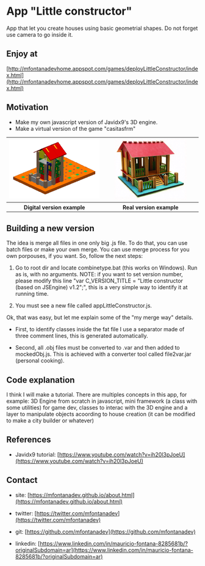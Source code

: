 
# App "Little constructor"
 
App that let you create houses using basic geometrial shapes. Do not forget use camera to go inside it.

## Enjoy at
[http://mfontanadevhome.appspot.com/games/deployLittleConstructor/index.html](http://mfontanadevhome.appspot.com/games/deployLittleConstructor/index.html)

## Motivation
- Make my own javascript version of Javidx9's 3D engine.
- Make a virtual version of the game "casitasfrm"

<table>
	<tr>
		<th width="360px" align="center">
		<img width="260px" src="https://github.com/mfontanadev/appLittleConstructor/blob/master/doc/poc_house_leftside.png?raw=true">
		</th>
		<th width="360px" align="center">
		<img width="190px" src="https://github.com/mfontanadev/appLittleConstructor/blob/master/doc/poc_house_rightside.png?raw=true?raw=true">
		</th>
	</tr>
	<tr>
		<th align="center">
			Digital version example
		</th>
		<th align="center">
			Real version example
		</th>
	</tr>
</table>

## Building a new version

The idea is merge all files in one only big .js file. To do that, you can use batch files or make your own merge. You can use merge process for you own porpouses, if you want. So, follow the next steps:

1. Go to root dir and locate combinetype.bat (this works on Windows). Run as is, with no arguments.
NOTE: if you want to set version number, please modify this line "var C_VERSION_TITLE = "Little constructor (based on JSEngine) v1.2";", this is a very simple way to identify it at running time.

2. You must see a new file called appLittleConstructor.js.

Ok, that was easy, but let me explain some of the "my merge way" details.

* First, to identify classes inside the fat file I use a separator made of three comment lines, this is generated automatically.  

* Second, all .obj files must be converted to .var and then added to mockedObj.js. This is achieved with a converter tool called file2var.jar (personal cooking).

## Code explanation

I think I will make a tutorial. There are multiples concepts in this app, for example: 3D Engine from scratch in javascript, mini framework (a class with some utilities) for game dev, classes to interac with the 3D engine and a layer to manipulate objects acoording to house creation (it can be modified to make a city builder or whatever)

## References

* Javidx9 tutorial: [https://www.youtube.com/watch?v=ih20l3pJoeU](https://www.youtube.com/watch?v=ih20l3pJoeU)

## Contact

* site: [https://mfontanadev.github.io/about.html](https://mfontanadev.github.io/about.html)

* twitter: [https://twitter.com/mfontanadev](https://twitter.com/mfontanadev)

* git: [https://github.com/mfontanadev](https://github.com/mfontanadev)

* linkedin: [https://www.linkedin.com/in/mauricio-fontana-8285681b/?originalSubdomain=ar](https://www.linkedin.com/in/mauricio-fontana-8285681b/?originalSubdomain=ar)

